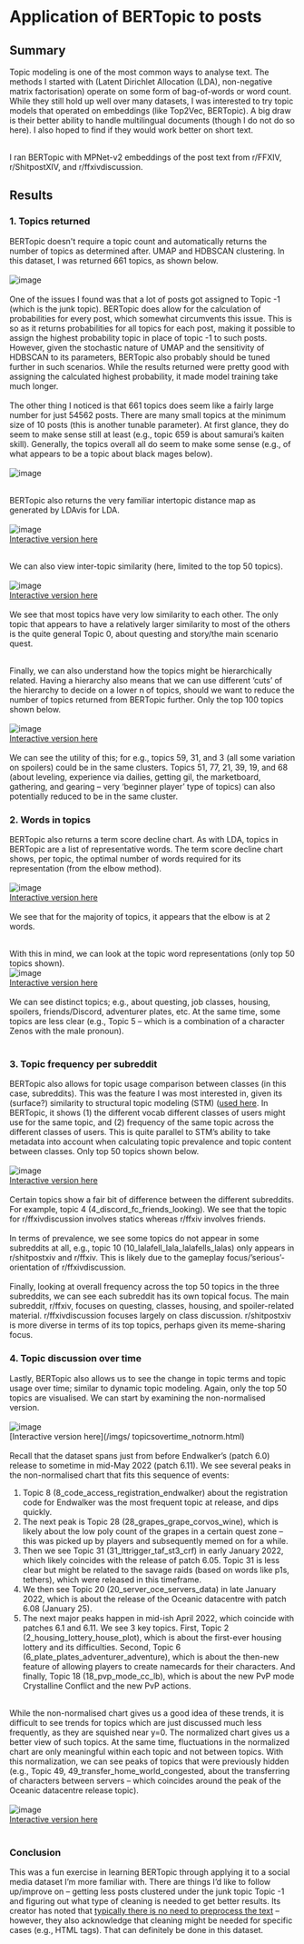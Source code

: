 # Application of BERTopic to posts

## Summary
Topic modeling is one of the most common ways to analyse text. The methods I started with (Latent Dirichlet Allocation (LDA), non-negative matrix factorisation) operate on some form of bag-of-words or word count. While they still hold up well over many datasets, I was interested to try topic models that operated on embeddings (like Top2Vec, BERTopic). A big draw is their better ability to handle multilingual documents (though I do not do so here). I also hoped to find if they would work better on short text. <br><br>

I ran BERTopic with MPNet-v2 embeddings of the post text from r/FFXIV, r/ShitpostXIV, and r/ffxivdiscussion.

## Results
### 1. Topics returned
BERTopic doesn't require a topic count and automatically returns the number of topics as determined after. UMAP and HDBSCAN clustering. In this dataset, I was returned 661 topics, as shown below.<br><br>
![image](/imgs/topic_df.jpg)<br><br>
One of the issues I found was that a lot of posts got assigned to Topic -1 (which is the junk topic). BERTopic does allow for the calculation of probabilities for every post, which somewhat circumvents this issue. This is so as it returns probabilities for all topics for each post, making it possible to assign the highest probability topic in place of topic -1 to such posts. However, given the stochastic nature of UMAP and the sensitivity of HDBSCAN to its parameters, BERTopic also probably should be tuned further in such scenarios. While the results returned were pretty good with assigning the calculated highest probability, it made model training take much longer.<br><br>
The other thing I noticed is that 661 topics does seem like a fairly large number for just 54562 posts. There are many small topics at the minimum size of 10 posts (this is another tunable parameter). At first glance, they do seem to make sense still at least (e.g., topic 659 is about samurai’s kaiten skill). Generally, the topics overall all do seem to make some sense (e.g., of what appears to be a topic about black mages below). <br><br>
![image](/imgs/topic_eg.PNG)<br><br>

BERTopic also returns the very familiar intertopic distance map as generated by LDAvis for LDA.<br><br>
![image](/imgs/intertopic.PNG)<br>
[Interactive version here](/imgs/intertopic.html) <br><br>

We can also view inter-topic similarity (here, limited to the top 50 topics). <br><br>
![image](/imgs/topicsim.PNG)<br>
[Interactive version here](/imgs/topicsim.html) <br><br>
We see that most topics have very low similarity to each other. The only topic that appears to have a relatively larger similarity to most of the others is the quite general Topic 0, about questing and story/the main scenario quest. <br><br>

Finally, we can also understand how the topics might be hierarchically related. Having a hierarchy also means that we can use different ‘cuts’ of the hierarchy to decide on a lower n of topics, should we want to reduce the number of topics returned from BERTopic further. Only the top 100 topics shown below. <br><br>
![image](/imgs/hierarch.PNG)<br>
[Interactive version here](/imgs/hierarch_top100.html) <br><br>
We can see the utility of this; for e.g., topics 59, 31, and 3 (all some variation on spoilers) could be in the same clusters. Topics 51, 77, 21, 39, 19, and 68 (about leveling, experience via dailies, getting gil, the marketboard, gathering, and gearing – very ‘beginner player’ type of topics) can also potentially reduced to be in the same cluster.

### 2. Words in topics
BERTopic also returns a term score decline chart. As with LDA, topics in BERTopic are a list of representative words. The term score decline chart shows, per topic, the optimal number of words required for its representation (from the elbow method). <br><br>
![image](/imgs/tsdecline.PNG)<br>
[Interactive version here](/imgs/tsdecline.html) <br><br>
We see that for the majority of topics, it appears that the elbow is at 2 words. <br><br>

With this in mind, we can look at the topic word representations (only top 50 topics shown).<br>
![image](/imgs/topicbars.PNG)<br>
[Interactive version here](/imgs/topicbars.html) <br><br>
We can see distinct topics; e.g., about questing, job classes, housing, spoilers, friends/Discord, adventurer plates, etc. At the same time, some topics are less clear (e.g., Topic 5 – which is a combination of a character Zenos with the male pronoun). <br><br>

### 3. Topic frequency per subreddit
BERTopic also allows for topic usage comparison between classes (in this case, subreddits). This was the feature I was most interested in, given its (surface?) similarity to structural topic modeling (STM) ([used here]( https://dru-r.github.io/portfolio/p1/mature-vs-explicit.html). In BERTopic, it shows (1) the different vocab different classes of users might use for the same topic, and (2) frequency of the same topic across the different classes of users. This is quite parallel to STM’s ability to take metadata into account when calculating topic prevalence and topic content between classes. Only top 50 topics shown below. <br><br>
![image](/imgs/topicperclass.PNG)<br>
[Interactive version here](/imgs/topicperclass.html) <br><br>
Certain topics show a fair bit of difference between the different subreddits. For example, topic 4 (4_discord_fc_friends_looking). We see that the topic for r/ffxivdiscussion involves statics whereas r/ffxiv involves friends. <br><br>
In terms of prevalence, we see some topics do not appear in some subreddits at all, e.g., topic 10 (10_lalafell_lala_lalafells_lalas) only appears in r/shitpostxiv and r/ffxiv. This is likely due to the gameplay focus/’serious’-orientation of r/ffxivdiscussion. <br><br>
Finally, looking at overall frequency across the top 50 topics in the three subreddits, we can see each subreddit has its own topical focus. The main subreddit, r/ffxiv, focuses on questing, classes, housing, and spoiler-related material. r/ffxivdiscussion focuses largely on class discussion. r/shitpostxiv is more diverse in terms of its top topics, perhaps given its meme-sharing focus. 

### 4. Topic discussion over time
Lastly, BERTopic also allows us to see the change in topic terms and topic usage over time; similar to dynamic topic modeling. Again, only the top 50 topics are visualised. We can start by examining the non-normalised version. <br><br>
![image](/imgs/topicsovertime_notnorm.PNG)<br>
[Interactive version here](/imgs/ topicsovertime_notnorm.html) <br><br>
Recall that the dataset spans just from before Endwalker’s (patch 6.0) release to sometime in mid-May 2022 (patch 6.11). We see several peaks in the non-normalised chart that fits this sequence of events: <br>
1. Topic 8 (8_code_access_registration_endwalker) about the registration code for Endwalker was the most frequent topic at release, and dips quickly.<br>
2. The next peak is Topic 28 (28_grapes_grape_corvos_wine), which is likely about the low poly count of the grapes in a certain quest zone – this was picked up by players and subsequently memed on for a while. <br>
3. Then we see Topic 31 (31_lttrigger_taf_st3_crf) in early January 2022, which likely coincides with the release of patch 6.05. Topic 31 is less clear but might be related to the savage raids (based on words like p1s, tethers), which were released in this timeframe. <br>
4. We then see Topic 20 (20_server_oce_servers_data) in late January 2022, which is about the release of the Oceanic datacentre with patch 6.08 (January 25). <br>
5. The next major peaks happen in mid-ish April 2022, which coincide with patches 6.1 and 6.11. We see 3 key topics. First, Topic 2 (2_housing_lottery_house_plot), which is about the first-ever housing lottery and its difficulties. Second, Topic 6 (6_plate_plates_adventurer_adventure), which is about the then-new feature of allowing players to create namecards for their characters. And finally, Topic 18 (18_pvp_mode_cc_lb), which is about the new PvP mode Crystalline Conflict and the new PvP actions.<br> <br>

While the non-normalised chart gives us a good idea of these trends, it is difficult to see trends for topics which are just discussed much less frequently, as they are squished near y=0. The normalized chart gives us a better view of such topics. At the same time, fluctuations in the normalized chart are only meaningful within each topic and not between topics. With this normalization, we can see peaks of topics that were previously hidden (e.g., Topic 49, 49_transfer_home_world_congested, about the transferring of characters between servers – which coincides around the peak of the Oceanic datacentre release topic). <br><br>
![image](/imgs/topicsovertime_notnorm.PNG)<br>
[Interactive version here](/imgs/topicsovertime_notnorm.html)<br><br>

### Conclusion
This was a fun exercise in learning BERTopic through applying it to a social media dataset I’m more familiar with. There are things I’d like to follow up/improve on – getting less posts clustered under the junk topic Topic -1 and figuring out what type of cleaning is needed to get better results. Its creator has noted that [typically there is no need to preprocess the text](https://github.com/MaartenGr/BERTopic/issues/40) – however, they also acknowledge that cleaning might be needed for specific cases (e.g., HTML tags). That can definitely be done in this dataset.
